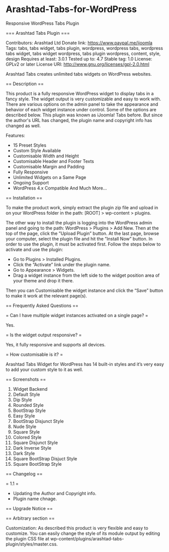 # Arashtad-Tabs-for-WordPress
Responsive WordPress Tabs Plugin

=== Arashtad Tabs Plugin ===

Contributors: Arashtad Ltd
Donate link: https://www.paypal.me/ijoomla
Tags: tabs, tabs widget, tabs plugin, wordpress, wordpress tabs, wordpress tabs widget, tabs widget wordpress, tabs plugin wordpress, content, style, design
Requires at least: 3.0.1
Tested up to: 4.7
Stable tag: 1.0
License: GPLv2 or later
License URI: http://www.gnu.org/licenses/gpl-2.0.html

Arashtad Tabs creates unlimited tabs widgets on WordPress websites.

== Description ==

This product is a fully responsive WordPress widget to display tabs in a fancy style. The widget output is very customizable and easy to work with. There are various options on the admin panel to take the appearance and behavior of each widget instance under control. Some of the options are described below. This plugin was known as iJoomla! Tabs before. But since the author's URL has changed, the plugin name and copyright info has changed as well.

Features:
*   15 Preset Styles
*   Custom Style Available
*   Customisable Width and Height
*   Customisable Header and Footer Texts
*   Customisable Margin and Padding
*   Fully Responsive
*   Unlimited Widgets on a Same Page
*   Ongoing Support
*   WordPress 4.x Compatible
And Much More...

== Installation ==

To make the product work, simply extract the plugin zip file and upload in on your WordPress folder in the path: [ROOT] > wp-content > plugins.

The other way to install the plugin is logging into the WordPress admin panel and going to the path: WordPress > Plugins > Add New.
Then at the top of the page, click the ”Upload Plugin” button.
At the last page, browse your computer, select the plugin file and hit the ”Install Now” button.
In order to use the plugin, it must be activated first. Follow the steps below to activate and use the plugin:

*   Go to Plugins > Installed Plugins. 
*   Click the “Activate” link under the plugin name. 
*   Go to Appearance > Widgets. 
*   Drag a widget instance from the left side to the widget position area of your theme and drop it there. 

Then you can Customisable the widget instance and click the “Save” button to make it work at the relevant page(s).

== Frequently Asked Questions ==

= Can I have multiple widget instances activated on a single page? =

Yes.

= Is the widget output responsive? =

Yes, it fully responsive and supports all devices.

= How customisable is it? =

Arashtad Tabs Widget for WordPress has 14 built-in styles and it’s very easy to add your custom style to it as well.

== Screenshots ==

01. Widget Backend
02. Default Style
03. Dip Style
04. Rounded Style
05. BootStrap Style
06. Easy Style
07. BootStrap Disjunct Style
08. Nude Style
09. Square Style
10. Colored Style
11. Square Disjunct Style
12. Dark Inverse Style
13. Dark Style
14. Square BootStrap Disjuct Style
15. Square BootStrap Style

== Changelog ==

= 1.1 =
* Updating the Author and Copyright info.
* Plugin name chnage.

== Upgrade Notice ==

== Arbitrary section ==

Customization:
As described this product is very flexible and easy to customize. You can easily change the style of its module output by editing the plugin CSS file at wp-content/plugins/arashtad-tabs-plugin/styles/master.css.

